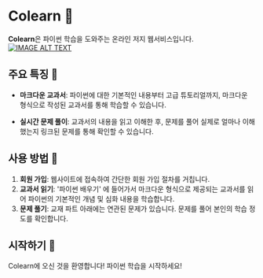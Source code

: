 # Colearn 🐍

**Colearn**은 파이썬 학습을 도와주는 온라인 저지 웹서비스입니다.
[![IMAGE ALT TEXT](http://img.youtube.com/vi/MdeQ8oB0Hgs/0.jpg)](http://www.youtube.com/watch?v=MdeQ8oB0Hgs "Video Title")

## 주요 특징 🌟

- **마크다운 교과서**: 파이썬에 대한 기본적인 내용부터 고급 튜토리얼까지, 마크다운 형식으로 작성된 교과서를 통해 학습할 수 있습니다.
  
- **실시간 문제 풀이**: 교과서의 내용을 읽고 이해한 후, 문제를 풀어 실제로 얼마나 이해했는지 링크된 문제를 통해 확인할 수 있습니다.

## 사용 방법 📖

1. **회원 가입**: 웹사이트에 접속하여 간단한 회원 가입 절차를 거칩니다.
2. **교과서 읽기**: '파이썬 배우기' 에 들어가서 마크다운 형식으로 제공되는 교과서를 읽어 파이썬의 기본적인 개념 및 심화 내용을 학습합니다.
3. **문제 풀기**: 교재 파트 아래에는  연관된 문제가 있습니다. 문제를 풀어 본인의 학습 정도를 확인합니다.

## 시작하기 🚀

Colearn에 오신 것을 환영합니다! 파이썬 학습을 시작하세요! 
